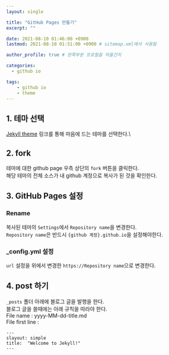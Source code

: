 ```yaml
---
layout: single

title: "GitHub Pages 만들기"
excerpt: ""

date: 2021-08-10 01:46:00 +0900
lastmod: 2021-08-10 01:51:00 +0900 # sitemap.xml에서 사용됨

author_profile: true # 왼쪽부분 프로필을 띄울건지

categories: 
  - github io

tags: 
    - github io
    - theme
---
```


## 1. 테마 선택
[Jekyll theme](https://github.com/topics/jekyll-theme) 링크를 통해 마음에 드는 테마를 선택한다.\
## 2. fork
테마에 대한 github page 우측 상단의 `fork` 버튼을 클릭한다.\
해당 테마의 전체 소스가 내 github 계정으로 복사가 된 것을 확인한다.
## 3. GitHub Pages 설정
### Rename
복사된 테마의 `Settings`에서 `Repository name`을 변경한다.\
`Repository name`은 반드시 `{github 계정}.github.io`을 설정해야한다.
### _config.yml 설정
`url` 설정을 위에서 변경한 `https://Repository name`으로 변경한다.
## 4. post 하기
`_posts` 폴더 아래에 블로그 글을 발행을 한다.\
블로그 글을 쓸때에는 아래 규칙을 따라야 한다.\
File name : yyyy-MM-dd-title.md\
File first line : 
```
---
slayout: simple
title:  "Welcome to Jekyll!"
---
```



